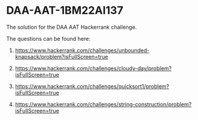 # DAA-AAT-1BM22AI137
The solution for the DAA AAT Hackerrank challenge.

The questions can be found here:

1. https://www.hackerrank.com/challenges/unbounded-knapsack/problem?isFullScreen=true

2. https://www.hackerrank.com/challenges/cloudy-day/problem?isFullScreen=true

3. https://www.hackerrank.com/challenges/quicksort1/problem?isFullScreen=true

4. https://www.hackerrank.com/challenges/string-construction/problem?isFullScreen=true
